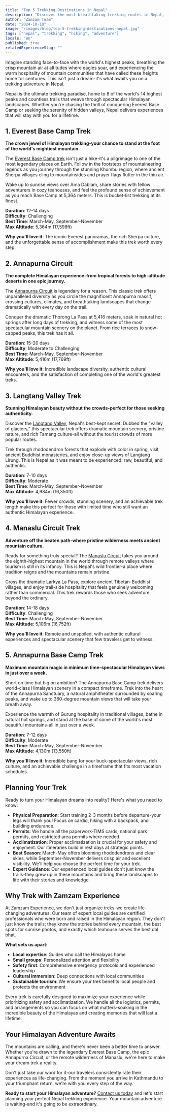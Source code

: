 ```yaml
---
title: "Top 5 Trekking Destinations in Nepal"
description: "Discover the most breathtaking trekking routes in Nepal, from the iconic Everest Base Camp to the hidden gems of Manaslu Circuit."
author: "Zamzam Team"
date: "2024-10-18"
image: "/images/blog/top-5-trekking-destinations-nepal.jpg"
tags: ["nepal", "trekking", "hiking", "adventure"]
locale: "en"
published: true
relatedExperienceSlug: ""
---
```


Imagine standing face-to-face with the world's highest peaks, breathing the crisp mountain air at altitudes where eagles soar, and experiencing the warm hospitality of mountain communities that have called these heights home for centuries. This isn't just a dream-it's what awaits you on a trekking adventure in Nepal.

Nepal is the ultimate trekking paradise, home to 8 of the world's 14 highest peaks and countless trails that weave through spectacular Himalayan landscapes. Whether you're chasing the thrill of conquering Everest Base Camp or seeking the serenity of hidden valleys, Nepal delivers experiences that will stay with you for a lifetime.

## 1. Everest Base Camp Trek

**The crown jewel of Himalayan trekking-your chance to stand at the foot of the world's mightiest mountain.**

The [Everest Base Camp trek](/nepal/trekking/everest-base-camp) isn't just a hike-it's a pilgrimage to one of the most legendary places on Earth. Follow in the footsteps of mountaineering legends as you journey through the stunning Khumbu region, where ancient Sherpa villages cling to mountainsides and prayer flags flutter in the thin air.

Wake up to sunrise views over Ama Dablam, share stories with fellow adventurers in cozy teahouses, and feel the profound sense of achievement as you reach Base Camp at 5,364 meters. This is bucket-list trekking at its finest.

**Duration**: 12-14 days  
**Difficulty**: Challenging  
**Best Time**: March-May, September-November  
**Max Altitude**: 5,364m (17,598ft)

**Why you'll love it**: The iconic Everest panoramas, the rich Sherpa culture, and the unforgettable sense of accomplishment make this trek worth every step.

## 2. Annapurna Circuit

**The complete Himalayan experience-from tropical forests to high-altitude deserts in one epic journey.**

The [Annapurna Circuit](/nepal/trekking/annapurna-circuit) is legendary for a reason. This classic trek offers unparalleled diversity as you circle the magnificent Annapurna massif, crossing cultures, climates, and breathtaking landscapes that change dramatically with every day on the trail.

Conquer the dramatic Thorong La Pass at 5,416 meters, soak in natural hot springs after long days of trekking, and witness some of the most spectacular mountain scenery on the planet. From rice terraces to snow-capped peaks, this trek has it all.

**Duration**: 15-20 days  
**Difficulty**: Moderate to Challenging  
**Best Time**: March-May, September-November  
**Max Altitude**: 5,416m (17,769ft)

**Why you'll love it**: Incredible landscape diversity, authentic cultural encounters, and the satisfaction of completing one of the world's greatest treks.

## 3. Langtang Valley Trek

**Stunning Himalayan beauty without the crowds-perfect for those seeking authenticity.**

Discover the [Langtang Valley](/nepal/trekking/langtang-valley), Nepal's best-kept secret. Dubbed the "valley of glaciers," this spectacular trek offers dramatic mountain scenery, pristine nature, and rich Tamang culture-all without the tourist crowds of more popular routes.

Trek through rhododendron forests that explode with color in spring, visit ancient Buddhist monasteries, and enjoy close-up views of Langtang Lirung. This is Nepal as it was meant to be experienced: raw, beautiful, and authentic.

**Duration**: 7-10 days  
**Difficulty**: Moderate  
**Best Time**: March-May, September-November  
**Max Altitude**: 4,984m (16,350ft)

**Why you'll love it**: Fewer crowds, stunning scenery, and an achievable trek length make this perfect for those with limited time who still want an authentic Himalayan experience.

## 4. Manaslu Circuit Trek

**Adventure off the beaten path-where pristine wilderness meets ancient mountain culture.**

Ready for something truly special? The [Manaslu Circuit](/nepal/trekking/manaslu-circuit) takes you around the eighth-highest mountain in the world through remote valleys where tourism is still in its infancy. This is Nepal's wild frontier-a place where tradition reigns and the mountains remain pristine.

Cross the dramatic Larkya La Pass, explore ancient Tibetan-Buddhist villages, and enjoy trail-side hospitality that feels genuinely welcoming rather than commercial. This trek rewards those who seek adventure beyond the ordinary.

**Duration**: 14-18 days  
**Difficulty**: Challenging  
**Best Time**: March-May, September-November  
**Max Altitude**: 5,106m (16,752ft)

**Why you'll love it**: Remote and unspoiled, with authentic cultural experiences and spectacular scenery that few travelers get to witness.

## 5. Annapurna Base Camp Trek

**Maximum mountain magic in minimum time-spectacular Himalayan views in just over a week.**

Short on time but big on ambition? The Annapurna Base Camp trek delivers world-class Himalayan scenery in a compact timeframe. Trek into the heart of the Annapurna Sanctuary, a natural amphitheater surrounded by soaring peaks, and wake up to 360-degree mountain views that will take your breath away.

Experience the warmth of Gurung hospitality in traditional villages, bathe in natural hot springs, and stand at the base of some of the world's most beautiful mountains-all in just over a week.

**Duration**: 7-12 days  
**Difficulty**: Moderate  
**Best Time**: March-May, September-November  
**Max Altitude**: 4,130m (13,550ft)

**Why you'll love it**: Incredible bang for your buck-spectacular views, rich culture, and an achievable challenge in a timeframe that fits most vacation schedules.

## Planning Your Trek

Ready to turn your Himalayan dreams into reality? Here's what you need to know:

- **Physical Preparation**: Start training 2-3 months before departure-your legs will thank you! Focus on cardio, hiking with a backpack, and building endurance.
- **Permits**: We handle all the paperwork-TIMS cards, national park permits, and restricted area permits where needed.
- **Acclimatization**: Proper acclimatization is crucial for your safety and enjoyment. Our itineraries build in rest days at strategic points.
- **Best Season**: March-May offers blooming rhododendrons and clear skies, while September-November delivers crisp air and excellent visibility. We'll help you choose the perfect time for your trek.
- **Expert Guidance**: Our experienced local guides don't just know the trails-they grew up in these mountains and bring these landscapes to life with their stories and knowledge.

## Why Trek with Zamzam Experience

At Zamzam Experience, we don't just organize treks-we create life-changing adventures. Our team of expert local guides are certified professionals who were born and raised in the Himalayan region. They don't just know the trails; they know the stories behind every mountain, the best spots for sunrise photos, and exactly which teahouse serves the best dal bhat.

**What sets us apart:**
- **Local expertise**: Guides who call the Himalayas home
- **Small groups**: Personalized attention and flexibility
- **Safety first**: Comprehensive emergency protocols and experienced leadership
- **Cultural immersion**: Deep connections with local communities
- **Sustainable tourism**: We ensure your trek benefits local people and protects the environment

Every trek is carefully designed to maximize your experience while prioritizing safety and acclimatization. We handle all the logistics, permits, and arrangements so you can focus on what matters-soaking in the incredible beauty of the Himalayas and creating memories that will last a lifetime.

## Your Himalayan Adventure Awaits

The mountains are calling, and there's never been a better time to answer. Whether you're drawn to the legendary Everest Base Camp, the epic Annapurna Circuit, or the remote wilderness of Manaslu, we're here to make your dream trek a reality.

Don't just take our word for it-our travelers consistently rate their experiences as life-changing. From the moment you arrive in Kathmandu to your triumphant return, we're with you every step of the way.

**Ready to start your Himalayan adventure?** [Contact us today](/contact) and let's start planning your perfect Nepal trekking experience. Your mountain adventure is waiting-and it's going to be extraordinary.
